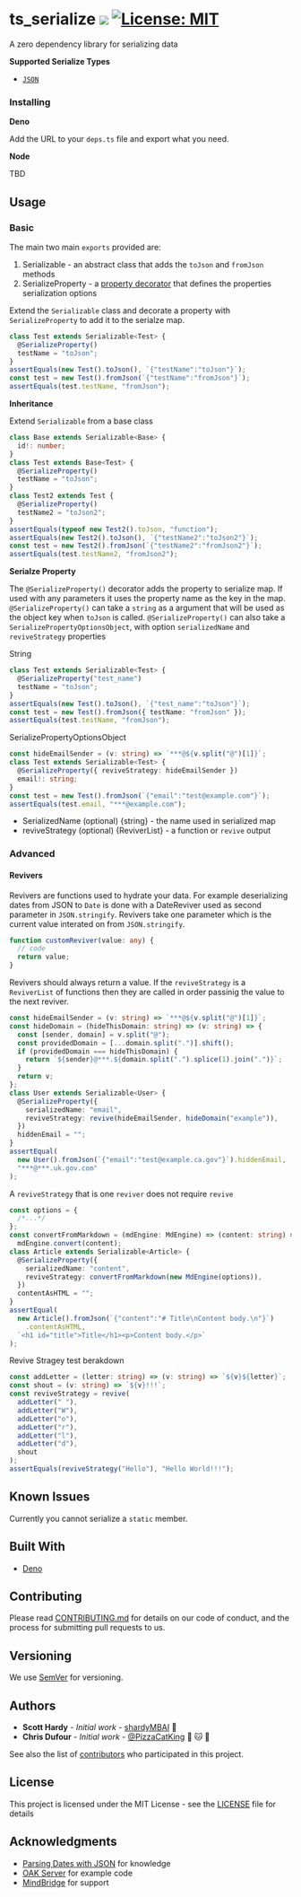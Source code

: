 # ts_serialize ![](https://github.com/hardy613/ts_serialize/workflows/ci/badge.svg) [![License: MIT](https://img.shields.io/badge/License-MIT-yellow.svg)](https://opensource.org/licenses/MIT)

A zero dependency library for serializing data

**Supported Serialize Types**

- [`JSON`](https://developer.mozilla.org/en-US/docs/Web/JavaScript/Reference/Global_Objects/JSON)

### Installing

**Deno**

Add the URL to your `deps.ts` file and export what you need.

**Node**

TBD

## Usage

### Basic

The main two main `exports` provided are:

1. Serializable - an abstract class that adds the `toJson` and `fromJson` methods
2. SerializeProperty - a [property decorator](https://www.typescriptlang.org/docs/handbook/decorators.html#property-decorators) that defines the properties serialization options

Extend the `Serializable` class and decorate a property with `SerializeProperty` to add it to the serialze map.

```ts
class Test extends Serializable<Test> {
  @SerializeProperty()
  testName = "toJson";
}
assertEquals(new Test().toJson(), `{"testName":"toJson"}`);
const test = new Test().fromJson(`{"testName":"fromJson"}`);
assertEquals(test.testName, "fromJson");
```

**Inheritance**

Extend `Serializable` from a base class

```ts
class Base extends Serializable<Base> {
  id!: number;
}
class Test extends Base<Test> {
  @SerializeProperty()
  testName = "toJson";
}
class Test2 extends Test {
  @SerializeProperty()
  testName2 = "toJson2";
}
assertEquals(typeof new Test2().toJson, "function");
assertEquals(new Test2().toJson(), `{"testName2":"toJson2"}`);
const test = new Test2().fromJson(`{"testName2":"fromJson2"}`);
assertEquals(test.testName2, "fromJson2");
```

**Serialze Property**

The `@SerializeProperty()` decorator adds the property to serialize map. If used with any
parameters it uses the property name as the key in the map. `@SerializeProperty()` can take a
`string` as a argument that will be used as the object key when `toJson` is called. `@SerializeProperty()`
can also take a `SerializePropertyOptionsObject`, with option `serializedName` and `reviveStrategy` properties

String

```ts
class Test extends Serializable<Test> {
  @SerializeProperty("test_name")
  testName = "toJson";
}
assertEquals(new Test().toJson(), `{"test_name":"toJson"}`);
const test = new Test().fromJson({ testName: "fromJson" });
assertEquals(test.testName, "fromJson");
```

SerializePropertyOptionsObject

```ts
const hideEmailSender = (v: string) => `***@${v.split("@")[1]}`;
class Test extends Serializable<Test> {
  @SerializeProperty({ reviveStrategy: hideEmailSender })
  email!: string;
}
const test = new Test().fromJson(`{"email":"test@example.com"}`);
assertEquals(test.email, "***@example.com");
```

- SerializedName (optional) {string} - the name used in serialized map
- reviveStrategy (optional) {ReviverList} - a function or `revive` output

### Advanced

#### Revivers

Revivers are functions used to hydrate your data. For example deserializing dates from
JSON to `Date` is done with a DateReviver used as second parameter in `JSON.stringify`.
Revivers take one parameter which is the current value interated on from `JSON.stringify`.

```ts
function customReviver(value: any) {
  // code
  return value;
}
```

Revivers should always return a value. If the `reviveStrategy` is a `ReviverList` of functions then
they are called in order passinig the value to the next reviver.

```ts
const hideEmailSender = (v: string) => `***@${v.split("@")[1]}`;
const hideDomain = (hideThisDomain: string) => (v: string) => {
  const [sender, domain] = v.split("@");
  const providedDomain = [...domain.split(".")].shift();
  if (providedDomain === hideThisDomain) {
    return `${sender}@***.${domain.split(".").splice(1).join(".")}`;
  }
  return v;
};
class User extends Serializable<User> {
  @SerializeProperty({
    serializedName: "email",
    reviveStrategy: revive(hideEmailSender, hideDomain("example")),
  })
  hiddenEmail = "";
}
assertEqual(
  new User().fromJson(`{"email":"test@example.ca.gov"}`).hiddenEmail,
  "***@***.uk.gov.com"
);
```

A `reviveStrategy` that is one `reviver` does not require `revive`

```ts
const options = {
  /*...*/
};
const convertFromMarkdown = (mdEngine: MdEngine) => (content: string) =>
  mdEngine.convert(content);
class Article extends Serializable<Article> {
  @SerializeProperty({
    serializedName: "content",
    reviveStrategy: convertFromMarkdown(new MdEngine(options)),
  })
  contentAsHTML = "";
}
assertEqual(
  new Article().fromJson(`{"content":"# Title\nContent body.\n"}`)
    .contentAsHTML,
  `<h1 id="title">Title</h1><p>Content body.</p>`
);
```

Revive Stragey test berakdown

```ts
const addLetter = (letter: string) => (v: string) => `${v}${letter}`;
const shout = (v: string) => `${v}!!!`;
const reviveStrategy = revive(
  addLetter(" "),
  addLetter("W"),
  addLetter("o"),
  addLetter("r"),
  addLetter("l"),
  addLetter("d"),
  shout
);
assertEquals(reviveStrategy("Hello"), "Hello World!!!");
```

## Known Issues

Currently you cannot serialize a `static` member.

## Built With

- [Deno](http://deno.land)

## Contributing

Please read [CONTRIBUTING.md](CONTRIBUTING.md) for details on our code of conduct, and the process for submitting pull requests to us.

## Versioning

We use [SemVer](http://semver.org/) for versioning.

## Authors

- **Scott Hardy** - _Initial work_ - [shardyMBAI](https://github.com/shardyMBAI) :frog:
- **Chris Dufour** - _Initial work_ - [@PizzaCatKing](https://github.com/PizzaCatKing) :pizza: :cat: :crown:

See also the list of [contributors](CONTRIBUTORS.md) who participated in this project.

## License

This project is licensed under the MIT License - see the [LICENSE](LICENSE) file for details

## Acknowledgments

- [Parsing Dates with JSON](https://weblog.west-wind.com/posts/2014/Jan/06/JavaScript-JSON-Date-Parsing-and-real-Dates) for knowledge
- [OAK Server](https://github.com/oakserver/oak) for example code
- [MindBridge](https://mindbridge.ai) for support
